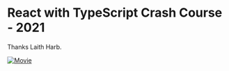 # React with TypeScript Crash Course - 2021

Thanks Laith Harb.

[![Movie](https://img.youtube.com/vi/jrKcJxF0lAU/0.jpg)](https://www.youtube.com/watch?v=jrKcJxF0lAU)
